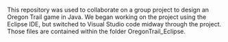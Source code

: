 This repository was used to collaborate on a group project to design an Oregon Trail game in Java. We began working on the project using the Eclipse IDE, but switched to Visual Studio code midway through the project. Those files are contained within the folder OregonTrail_Eclipse.
